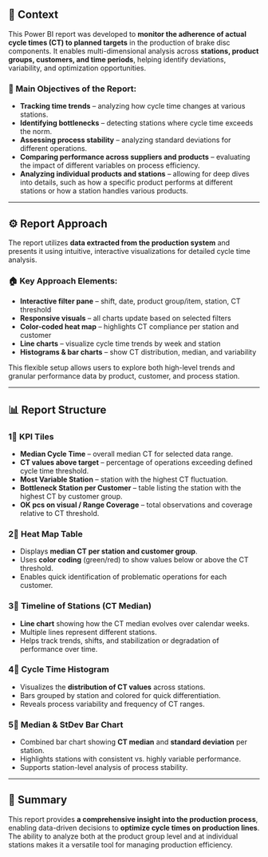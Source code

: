## 📌 Context

This Power BI report was developed to **monitor the adherence of actual cycle times (CT) to planned targets** in the production of brake disc components. It enables multi-dimensional analysis across **stations, product groups, customers, and time periods**, helping identify deviations, variability, and optimization opportunities.

### 🎯 Main Objectives of the Report:
- **Tracking time trends** – analyzing how cycle time changes at various stations.
- **Identifying bottlenecks** – detecting stations where cycle time exceeds the norm.
- **Assessing process stability** – analyzing standard deviations for different operations.
- **Comparing performance across suppliers and products** – evaluating the impact of different variables on process efficiency.
- **Analyzing individual products and stations** – allowing for deep dives into details, such as how a specific product performs at different stations or how a station handles various products.

---

## ⚙️ Report Approach

The report utilizes **data extracted from the production system** and presents it using intuitive, interactive visualizations for detailed cycle time analysis.

### 🏠 Key Approach Elements:
- **Interactive filter pane** – shift, date, product group/item, station, CT threshold
- **Responsive visuals** – all charts update based on selected filters
- **Color-coded heat map** – highlights CT compliance per station and customer
- **Line charts** – visualize cycle time trends by week and station
- **Histograms & bar charts** – show CT distribution, median, and variability

This flexible setup allows users to explore both high-level trends and granular performance data by product, customer, and process station.

---

## 📊 Report Structure

### 1⃣ KPI Tiles
- **Median Cycle Time** – overall median CT for selected data range.
- **CT values above target** – percentage of operations exceeding defined cycle time threshold.
- **Most Variable Station** – station with the highest CT fluctuation.
- **Bottleneck Station per Customer** – table listing the station with the highest CT by customer group.
- **OK pcs on visual / Range Coverage** – total observations and coverage relative to CT threshold.

### 2⃣ Heat Map Table
- Displays **median CT per station and customer group**.
- Uses **color coding** (green/red) to show values below or above the CT threshold.
- Enables quick identification of problematic operations for each customer.

### 3⃣ Timeline of Stations (CT Median)
- **Line chart** showing how the CT median evolves over calendar weeks.
- Multiple lines represent different stations.
- Helps track trends, shifts, and stabilization or degradation of performance over time.

### 4⃣ Cycle Time Histogram
- Visualizes the **distribution of CT values** across stations.
- Bars grouped by station and colored for quick differentiation.
- Reveals process variability and frequency of CT ranges.

### 5⃣ Median & StDev Bar Chart
- Combined bar chart showing **CT median** and **standard deviation** per station.
- Highlights stations with consistent vs. highly variable performance.
- Supports station-level analysis of process stability.

---

## 📌 Summary
This report provides **a comprehensive insight into the production process**, enabling data-driven decisions to **optimize cycle times on production lines**. The ability to analyze both at the product group level and at individual stations makes it a versatile tool for managing production efficiency.

